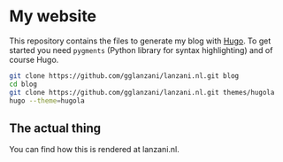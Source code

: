 # My website

This repository contains the files to generate my blog with [Hugo]. To get started you need
`pygments` (Python library for syntax highlighting) and of course Hugo.

```sh
git clone https://github.com/gglanzani/lanzani.nl.git blog
cd blog
git clone https://github.com/gglanzani/lanzani.nl.git themes/hugola
hugo --theme=hugola
```

## The actual thing

You can find how this is rendered at lanzani.nl.

[Hugo]: https://gohugo.io/
